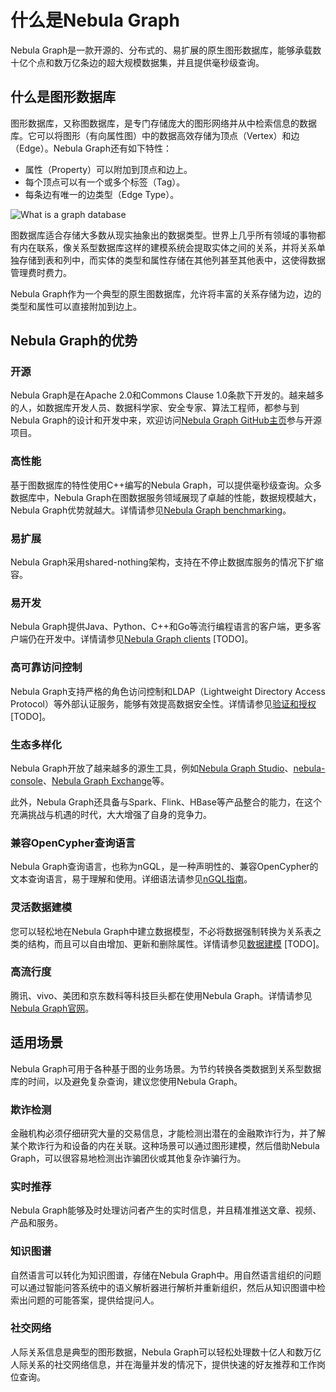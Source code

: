 # 什么是Nebula Graph

Nebula Graph是一款开源的、分布式的、易扩展的原生图形数据库，能够承载数十亿个点和数万亿条边的超大规模数据集，并且提供毫秒级查询。

## 什么是图形数据库

图形数据库，又称图数据库，是专门存储庞大的图形网络并从中检索信息的数据库。它可以将图形（有向属性图）中的数据高效存储为顶点（Vertex）和边（Edge）。Nebula Graph还有如下特性：

- 属性（Property）可以附加到顶点和边上。
- 每个顶点可以有一个或多个标签（Tag）。
- 每条边有唯一的边类型（Edge Type）。

![What is a graph database](https://docs-cdn.nebula-graph.com.cn/docs-2.0/1.introduction/what-is-a-graph-database.png "What is a graph database")

图数据库适合存储大多数从现实抽象出的数据类型。世界上几乎所有领域的事物都有内在联系，像关系型数据库这样的建模系统会提取实体之间的关系，并将关系单独存储到表和列中，而实体的类型和属性存储在其他列甚至其他表中，这使得数据管理费时费力。

Nebula Graph作为一个典型的原生图数据库，允许将丰富的关系存储为边，边的类型和属性可以直接附加到边上。

## Nebula Graph的优势

### 开源

Nebula Graph是在Apache 2.0和Commons Clause 1.0条款下开发的。越来越多的人，如数据库开发人员、数据科学家、安全专家、算法工程师，都参与到Nebula Graph的设计和开发中来，欢迎访问[Nebula Graph GitHub主页](https://github.com/vesoft-inc/nebula-graph)参与开源项目。

### 高性能

基于图数据库的特性使用C++编写的Nebula Graph，可以提供毫秒级查询。众多数据库中，Nebula Graph在图数据服务领域展现了卓越的性能，数据规模越大，Nebula Graph优势就越大。详情请参见[Nebula Graph benchmarking](https://discuss.nebula-graph.io/t/nebula-graph-1-0-benchmark-report/581)。

### 易扩展

Nebula Graph采用shared-nothing架构，支持在不停止数据库服务的情况下扩缩容。

### 易开发

Nebula Graph提供Java、Python、C++和Go等流行编程语言的客户端，更多客户端仍在开发中。详情请参见[Nebula Graph clients](TODO) [TODO]。

### 高可靠访问控制

Nebula Graph支持严格的角色访问控制和LDAP（Lightweight Directory Access Protocol）等外部认证服务，能够有效提高数据安全性。详情请参见[验证和授权](TODO) [TODO]。

### 生态多样化

Nebula Graph开放了越来越多的源生工具，例如[Nebula Graph Studio](https://github.com/vesoft-inc/nebula-web-docker)、[nebula-console](https://github.com/vesoft-inc/nebula-console)、[Nebula Graph Exchange](https://github.com/vesoft-inc/nebula-java/tree/master/tools/exchange)等。

此外，Nebula Graph还具备与Spark、Flink、HBase等产品整合的能力，在这个充满挑战与机遇的时代，大大增强了自身的竞争力。

### 兼容OpenCypher查询语言

Nebula Graph查询语言，也称为nGQL，是一种声明性的、兼容OpenCypher的文本查询语言，易于理解和使用。详细语法请参见[nGQL指南](https://github.com/vesoft-inc/nebula-docs/tree/master/docs-2.0/3.ngql-guide)。

### 灵活数据建模

您可以轻松地在Nebula Graph中建立数据模型，不必将数据强制转换为关系表之类的结构，而且可以自由增加、更新和删除属性。详情请参见[数据建模](TODO) [TODO]。

### 高流行度

腾讯、vivo、美团和京东数科等科技巨头都在使用Nebula Graph。详情请参见[Nebula Graph官网](https://nebula-graph.io/)。

## 适用场景

Nebula Graph可用于各种基于图的业务场景。为节约转换各类数据到关系型数据库的时间，以及避免复杂查询，建议您使用Nebula Graph。

### 欺诈检测

金融机构必须仔细研究大量的交易信息，才能检测出潜在的金融欺诈行为，并了解某个欺诈行为和设备的内在关联。这种场景可以通过图形建模，然后借助Nebula Graph，可以很容易地检测出诈骗团伙或其他复杂诈骗行为。

### 实时推荐

Nebula Graph能够及时处理访问者产生的实时信息，并且精准推送文章、视频、产品和服务。

### 知识图谱

自然语言可以转化为知识图谱，存储在Nebula Graph中。用自然语言组织的问题可以通过智能问答系统中的语义解析器进行解析并重新组织，然后从知识图谱中检索出问题的可能答案，提供给提问人。

### 社交网络

人际关系信息是典型的图形数据，Nebula Graph可以轻松处理数十亿人和数万亿人际关系的社交网络信息，并在海量并发的情况下，提供快速的好友推荐和工作岗位查询。
